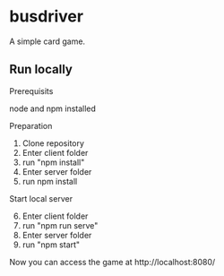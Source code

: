 # busdriver

A simple card game.

## Run locally

Prerequisits

node and npm installed

Preparation

1. Clone repository
2. Enter client folder
3. run "npm install"
4. Enter server folder
5. run npm install

Start local server

6. Enter client folder
7. run "npm run serve"
8. Enter server folder
9. run "npm start"

Now you can access the game at http://localhost:8080/

